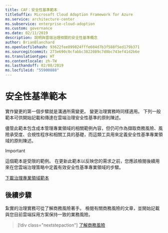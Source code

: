 ```yaml
---
title: CAF：安全性基準範本
titleSuffix: Microsoft Cloud Adoption Framework for Azure
ms.service: architecture-center
ms.subservice: enterprise-cloud-adoption
ms.custom: governance
ms.date: 02/11/2019
description: 說明與雲端治理相關的安全性基準概念
author: BrianBlanchard
ms.openlocfilehash: 93622fee899824fffe604d7b3f588f5ed179b371
ms.sourcegitcommit: 273e690c0cfabbc3822089c7d8bc743ef41d2b6e
ms.translationtype: HT
ms.contentlocale: zh-TW
ms.lasthandoff: 02/08/2019
ms.locfileid: "55900888"
---
```

# <a name="security-baseline-template"></a>安全性基準範本

實作變更的第一個步驟就是溝通所需變更。 變更治理實務時同樣適用。 下列一般範本可供開始記載和傳達在雲端治理安全性基準的原則陳述。

儘管此範本包含成本管理專業領域的相關範例內容，但仍可作為擷取商務風險、風險承受度、合規性程序和相關工具的基礎，而這類工具用來定義安全性基準專業領域的原則陳述。

> [!IMPORTANT]
> 這個範本是受限的範例。 在更新此範本以反映您的需求之前，您應該檢閱後續用來在您雲端治理策略中定義有效安全性基準專業領域的步驟。

<!-- markdownlint-disable MD033 -->

 <a href="https://archcenter.blob.core.windows.net/cdn/fusion/governance/Governance Discipline Template.docx">下載治理專業領域範本</a>

<!-- markdownlint-enable MD033 -->

## <a name="next-steps"></a>後續步驟

紮實的治理實務可從了解商務風險著手。 檢閱有關商務風險的文章，並開始記載與您目前雲端採用方案保持一致的業務風險。

> [!div class="nextstepaction"]
> [了解商務風險](./business-risks.md)
